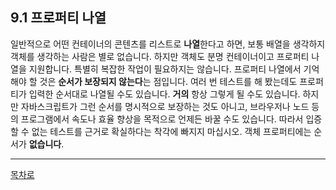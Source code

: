 ## 9.1 프로퍼티 나열
일반적으로 어떤 컨테이너의 콘텐츠를 리스트로 <b>나열</b>한다고 하면, 보통 배열을 생각하지 객체를 생각하는 사람은 별로 없습니다. 하지만 객체도 분명 컨테이너이고 프로퍼티 나열을 지원합니다. 특별히 복잡한 작업이 필요하지는 않습니다.
프로퍼티 나열에서 기억해야 할 것은 <b>순서가 보장되지 않는다</b>는 점입니다. 여러 번 테스트를 해 봤는데도 프로퍼티가 입력한 순서대로 나열될 수도 있습니다. <b>거의</b> 항상 그렇게 될 수도 있습니다. 하지만 자바스크립트가 그런 순서를 명시적으로 보장하는 것도 아니고, 브라우저나 노드 등의 프로그램에서 속도나 효율 향상을 목적으로 언제든 바꿀 수도 있습니다. 따라서 입증할 수 없는 테스트를 근거로 확실하다는 착각에 빠지지 마십시오. 객체 프로퍼티에는 순서가 <b>없습니다</b>.

***
[목차로](../progressCheck.md)